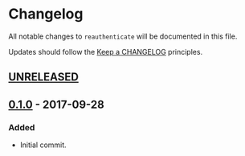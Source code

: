 # Changelog

All notable changes to `reauthenticate` will be documented in this file.

Updates should follow the [Keep a CHANGELOG](http://keepachangelog.com/) principles.

## [UNRELEASED]

## [0.1.0] - 2017-09-28

### Added
- Initial commit.

[unreleased]: https://github.com/browner12/reauthenticate/compare/v0.1.0...HEAD
[0.1.0]: https://github.com/browner12/reauthenticate
